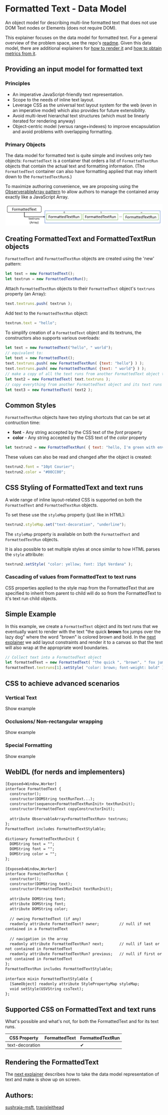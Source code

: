 Formatted Text - Data Model
=============
An object model for describing multi-line formatted text that does not use DOM Text 
nodes or Elements (does not require DOM).

This explainer focuses on the data model for formatted text. For a general overview 
of the problem space, see the repo's [readme](README.md). Given this data model, there are 
additional explainers for [how to render it](explainer-rendering.md) and 
[how to obtain metrics from it](explainer-metrics.md).

## Providing an input model for formatted text

### Principles
* An imperative JavaScript-friendly text representation.
* Scope to the needs of inline text layout.
* Leverage CSS as the universal text layout system for the web (even in an imperative model) which also provides for future extensibility.
* Avoid multi-level hierarchal text structures (which must be linearly iterated for rendering anyway)
* Object-centric model (versus range+indexes) to improve encapsulation and avoid problems with overlapping formatting.

### Primary Objects

The data model for formatted text is quite simple and involves only two objects: `FormattedText`
is a container that orders a list of `FormattedTextRun` objects that contain the actual text and
formatting information. (The `FormattedText` container can also have formatting applied that may
inherit down to the `FormattedTextRun`s.)

To maximize authoring convenience, we are proposing using the 
[ObserverableArray pattern](https://heycam.github.io/webidl/#idl-observable-array) to allow authors
to manage the contained array exactly like a JavaScript Array.

<img src="explainerresources/formatted-text-om.png" alt="FormattedText object holds an array of FormattedTextRun objects through a property called 'textruns'." align="center"/>

## Creating FormattedText and FormattedTextRun objects

`FormattedText` and `FormattedTextRun` objects are created using the 'new' pattern:

```js
let text = new FormattedText();
let textrun = new FormattedTextRun();
```

Attach `FormattedTextRun` objects to their `FormattedText` object's `textruns` property (an Array):

```js
text.textruns.push( textrun );
```

Add text to the `FormattedTextRun` object:

```js
textrun.text = "hello";
```

To simplify creation of a `FormattedText` object and its textruns, the constructors also supports
various overloads:

```js
let text = new FormattedText("hello", " world");
// equivalent to:
let text = new FormattedText();
text.textruns.push( new FormattedTextRun( {text: "hello"} ) );
text.textruns.push( new FormattedTextRun( {text: " world"} ) );
// make a copy of all the text runs from another FormattedText object to be included in a new one:
let text2 = new FormattedText( text.textruns );
// copy everything from another FormattedText object and its text runs
let text3 = new FormattedText( text2 );
```

## Common Styles

`FormattedTextRun` objects have two styling shortcuts that can be set at contruction time:
* **font** - Any string accepted by the CSS text of the *font* property
* **color** - Any string accepted by the CSS text of the *color* property

```js
let textrun2 = new FormattedTextRun( { text: "hello, I'm green with envy", font: "20pt Courier", color: "#00FF00" } );
```
These values can also be read and changed after the object is created:

```js
textrun2.font = "10pt Courier";
textrun2.color = "#00CC00";
```

## CSS Styling of FormattedText and text runs
A wide range of inline layout-related CSS is supported on both the `FormattedText` and
`FormattedTextRun` objects.

To set these use the `styleMap` property (just like in HTML):

```js
textrun2.styleMap.set("text-decoration", "underline");
```

The `styleMap` property is available on both the `FormattedText` and `FormattedTextRun` objects.

It is also possible to set multiple styles at once similar to how HTML parses the `style` attribute:

```js
textrun2.setStyle( "color: yellow; font: 15pt Verdana" );
```

### Cascading of values from FormattedText to text runs
CSS properties applied to the style map from the FormattedText that are specified to inherit
from parent to child will do so from the FormattedText to it's text run child objects.

## Simple Example

In this example, we create a `FormattedText` object and its text runs that we eventually 
want to render with the text "the quick **brown** fox jumps over the lazy dog" where the
word "brown" is colored brown and bold. In the [next explainer](explainer-rendering.md) we
add layout constraints and render it to a canvas so that the text will also wrap at the 
appropriate word boundaries.

```js
// Collect text into a FormattedText object
let formattedText = new FormattedText( "the quick ", "brown", " fox jumps over the lazy dog" );
formattedText.textruns[1].setStyle( "color: brown; font-weight: bold" );
```

## CSS to achieve advanced scenarios

### Vertical Text

Show example

### Occlusions/ Non-rectangular wrapping

Show example

### Special Formatting

Show example

## WebIDL (for nerds and implementers)

```webidl
[Exposed=Window,Worker] 
interface FormattedText { 
  constructor();
  constructor(DOMString textRunText...);
  constructor(sequence<FormattedTextRunInit> textRunInit);
  constructor(FormattedText copyConstructorInit);

  attribute ObservableArray<FormattedTextRun> textruns; 
}; 
FormattedText includes FormattedTextStylable; 

dictionary FormattedTextRunInit { 
  DOMString text = ""; 
  DOMString font = "";
  DOMString color = "";
}; 

[Exposed=Window,Worker] 
interface FormattedTextRun { 
  constructor();
  constructor(DOMString text);
  constructor(FormattedTextRunInit textRunInit);

  attribute DOMString text; 
  attribute DOMString font; 
  attribute DOMString color; 

  // owning FormattedText (if any) 
  readonly attribute FormattedText? owner;         // null if not contained in a FormattedText
 
  // navigation in the array 
  readonly attribute FormattedTextRun? next;       // null if last or not contained in FormattedText
  readonly attribute FormattedTextRun? previous;   // null if first or not contained in FormattedText
}; 
FormattedTextRun includes FormattedTextStylable; 
 
interface mixin FormattedTextStylable { 
  [SameObject] readonly attribute StylePropertyMap styleMap;
  void setStyle(USVString cssText);
}; 
```

## Supported CSS on FormattedText and text runs

What's possible and what's not, for both the FormattedText and for its text runs.

| CSS Property | FormattedText | FormattedTextRun |
|--------------|---------------|------------------|
| text-decoration |            | ✔ |

## Rendering the FormattedText
The [next explainer](explainer-rendering.md) describes how to take the data model representation of
text and make is show up on screen.

## Authors:
 [sushraja-msft](https://github.com/sushraja-msft),
 [travisleithead](https://github.com/travisleithead)

